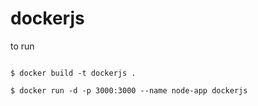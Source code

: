# dockerjs


to run
```

$ docker build -t dockerjs .

$ docker run -d -p 3000:3000 --name node-app dockerjs

```
